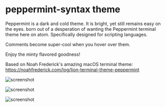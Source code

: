 # peppermint-syntax theme

Peppermint is a dark and cold theme. It is bright, yet still remains easy on the eyes.
born out of a desperation of wanting the Peppermint terminal theme here on atom.
Specifically designed for scripting languages.


Comments become super-cool when you hover over them.


Enjoy the minty flavored goodness!

Based on Noah Frederick's amazing macOS terminal theme: https://noahfrederick.com/log/lion-terminal-theme-peppermint

![screenshot](https://raw.github.com/eshanmind/peppermint-syntax/master/peppermint-screenshot-py.png)

![screenshot](https://raw.github.com/eshanmind/peppermint-syntax/master/peppermint-screenshot-js.png)

![screenshot](https://raw.github.com/eshanmind/peppermint-syntax/master/peppermintComments.gif)


